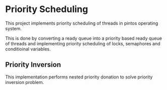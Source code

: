 # Priority Scheduling

This project implements priority scheduling of threads in pintos operating system.

This is done by converting a ready queue into a priority based ready queue of threads and implementing priority scheduling of locks, semaphores and conditioinal variables.

## Priority Inversion
This implementation performs nested priority donation to solve priority inversion problem.
